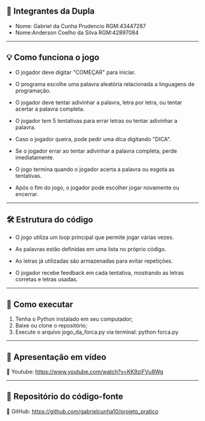 ## 👥 Integrantes da Dupla
- Nome: Gabriel da Cunha Prudencio RGM:43447287
- Nome:Anderson Coelho da Silva RGM:42897084                           

--------------------------------------------------------------------------------------------------

## 💡 Como funciona o jogo
- O jogador deve digitar "COMEÇAR" para iniciar.
 
- O programa escolhe uma palavra aleatória relacionada a linguagens de programação.

- O jogador deve tentar adivinhar a palavra, letra por letra, ou tentar acertar a palavra completa.
 
- O jogador tem 5 tentativas para errar letras ou tentar adivinhar a palavra.

- Caso o jogador queira, pode pedir uma dica digitando "DICA".
 
- Se o jogador errar ao tentar adivinhar a palavra completa, perde imediatamente.
 
- O jogo termina quando o jogador acerta a palavra ou esgota as tentativas.

- Após o fim do jogo, o jogador pode escolher jogar novamente ou encerrar.

--------------------------------------------------------------------------------------------------

## 🛠️ Estrutura do código
- O jogo utiliza um loop principal que permite jogar várias vezes.

- As palavras estão definidas em uma lista no próprio código.

- As letras já utilizadas são armazenadas para evitar repetições.

- O jogador recebe feedback em cada tentativa, mostrando as letras corretas e letras usadas.

--------------------------------------------------------------------------------------------------

## 🚀 Como executar
1. Tenha o Python instalado em seu computador;
2. Baixe ou clone o repositório;
3. Execute o arquivo jogo_da_forca.py via terminal:
   python forca.py

--------------------------------------------------------------------------------------------------

## 🎥 Apresentação em vídeo
🔗 Youtube: https://www.youtube.com/watch?v=KK9ziFVu8Wg

--------------------------------------------------------------------------------------------------
## 📁 Repositório do código-fonte
🔗 GitHub: https://github.com/gabrielcunha10/projeto_pratico
